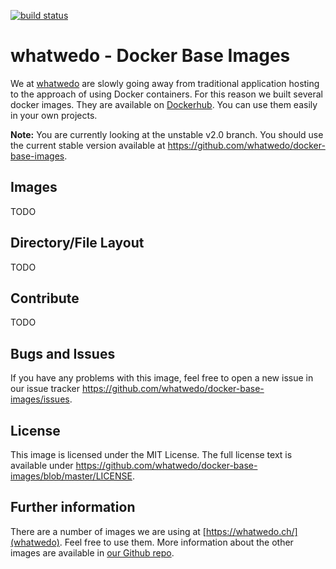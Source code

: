 [![build status](https://dev.whatwedo.ch/whatwedo/docker-base-images/badges/v2.0/build.svg)](https://dev.whatwedo.ch/whatwedo/docker-base-images/commits/v2.0)


# whatwedo - Docker Base Images

We at [whatwedo](https://whatwedo.ch/) are slowly going away from traditional application hosting to the approach of using Docker containers. For this reason we built several docker images. They are available on [Dockerhub](https://hub.docker.com/u/whatwedo/). You can use them easily in your own projects.

**Note:** You are currently looking at the unstable v2.0 branch. You should use the current stable version available at https://github.com/whatwedo/docker-base-images.


## Images

TODO


## Directory/File Layout

TODO


## Contribute

TODO


## Bugs and Issues
If you have any problems with this image, feel free to open a new issue in our issue tracker https://github.com/whatwedo/docker-base-images/issues.


## License
This image is licensed under the MIT License. The full license text is available under https://github.com/whatwedo/docker-base-images/blob/master/LICENSE.


## Further information
There are a number of images we are using at [https://whatwedo.ch/](whatwedo). Feel free to use them. More information about the other images are available in [our Github repo](https://github.com/whatwedo/docker-base-images).
